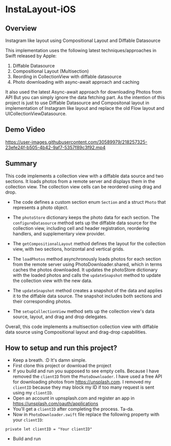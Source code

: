 # InstaLayout-iOS

## Overview

Instagram like layout using Compositional Layout and Diffable Datasource

This implementation uses the following latest techniques/approaches in Swift released by Apple:

1. Diffable Datasource
2. Compositional Layout (Multisection)
3. Reording in CollectionView with diffable datasource
4. Photo downloading with async-await approach and caching

It also used the latest Async-await approach for downloading Photos from API
But you can simply ignore the data fetching part. As the intention of this project is just to use
Diffable Datasource and Compositonal layout in implementation of Instagram like layout and replace 
the old Flow layout and UICollectionViewDatasource.

## Demo Video


https://user-images.githubusercontent.com/30589979/218257325-23efe24f-b505-4b42-9af7-5357f89c3f92.mp4


## Summary

This code implements a collection view with a diffable data source and two sections. It loads photos from a remote server and displays them in the collection view. The collection view cells can be reordered using drag and drop.

* The code defines a custom section enum `Section` and a struct `Photo` that represents a photo object. 

* The `photoStore` dictionary keeps the photo data for each section. The `configureDatasource` method sets up the diffable data source for the collection view, including cell and header registration, reordering handlers, and supplementary view provider. 

* The `getCompositionalLayout` method defines the layout for the collection view, with two sections, horizontal and vertical grids.

* The `loadPhotos` method asynchronously loads photos for each section from the remote server using PhotoDownloader.shared, which in terms caches the photos downloaded. It updates the photoStore dictionary with the loaded photos and calls the `updateSnapshot` method to update the collection view with the new data.

* The `updateSnapshot` method creates a snapshot of the data and applies it to the diffable data source. The snapshot includes both sections and their corresponding photos.

* The `setupCollectionView` method sets up the collection view's data source, layout, and drag and drop delegates.

Overall, this code implements a multisection collection view with diffable data source using Compositional layout and drag-drop capabilities.

## How to setup and run this project?

* Keep a breath. :D It's damn simple.
* First clone this project or download the project
* If you build and run you supposed to see empty cells. Because I have removed the `clientID` from the `PhotoDownloader`. I have used a free API for downloading photos from https://unsplash.com. I removed my `clientID` because they may block my ID if too many request is sent using my `clientID`.
* Open an account in upnsplash.com and register an app in https://unsplash.com/oauth/applications
* You'll get a `clientID` after completing the process. Ta-da.
* Now in `PhotoDownloader.swift` file replace the following property with your `clientID`:

```
private let clientID = "Your clientID"

```
* Build and run
